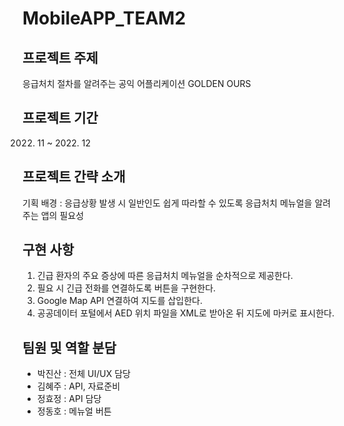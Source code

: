 # MobileAPP_TEAM2

## 프로젝트 주제
응급처치 절차를 알려주는 공익 어플리케이션 GOLDEN OURS

## 프로젝트 기간
2022. 11 ~ 2022. 12

## 프로젝트 간략 소개 
기획 배경 : 응급상황 발생 시 일반인도 쉽게 따라할 수 있도록 응급처치 메뉴얼을 알려주는 앱의 필요성

## 구현 사항
1. 긴급 환자의 주요 증상에 따른 응급처치 메뉴얼을 순차적으로 제공한다.
2. 필요 시 긴급 전화를 연결하도록 버튼을 구현한다. 
3. Google Map API 연결하여 지도를 삽입한다.
4. 공공데이터 포털에서 AED 위치 파일을 XML로 받아온 뒤 지도에 마커로 표시한다.

## 팀원 및 역할 분담
* 박진산 : 전체 UI/UX 담당
* 김혜주 : API, 자료준비
* 정효정 : API 담당
* 정동호 : 메뉴얼 버튼

